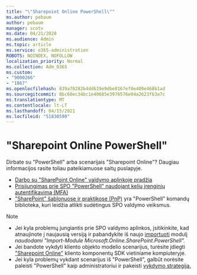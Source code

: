 ```yaml
---
title: "\"Sharepoint Online PowerShell\""
ms.author: pebaum
author: pebaum
manager: scotv
ms.date: 04/21/2020
ms.audience: Admin
ms.topic: article
ms.service: o365-administration
ROBOTS: NOINDEX, NOFOLLOW
localization_priority: Normal
ms.collection: Adm_O365
ms.custom:
- "9000266"
- "1867"
ms.openlocfilehash: 839a70282b4dd619e9dbe8167ef0e409e468b1ad
ms.sourcegitcommit: 8bc60ec34bc1e40685e3976576e04a2623f63a7c
ms.translationtype: MT
ms.contentlocale: lt-LT
ms.lasthandoff: 04/15/2021
ms.locfileid: "51830590"
---
```

# <a name="sharepoint-online-powershell"></a>"Sharepoint Online PowerShell"

Dirbate su "PowerShell" arba scenarijais "Sharepoint Online"? Daugiau informacijos rasite toliau pateikiamuose saitų puslapyje.
- [Darbo su "SharePoint Online" valdymo aplinkoje pradžia](https://docs.microsoft.com/powershell/sharepoint/sharepoint-online/connect-sharepoint-online?view=sharepoint-ps)
- [Prisijungimas prie SPO "PowerShell" naudojant kelių įrenginių autentifikavimą (MFA)](https://docs.microsoft.com/powershell/sharepoint/sharepoint-online/connect-sharepoint-online?view=sharepoint-ps#to-connect-with-multifactor-authentication-mfa)
- ["SharePoint" šablonuose ir praktikose (PnP)](https://docs.microsoft.com/powershell/sharepoint/sharepoint-pnp/sharepoint-pnp-cmdlets?view=sharepoint-ps) yra "PowerShell" komandų biblioteka, kuri leidžia atlikti sudėtingus SPO valdymo veiksmus.

> [!NOTE]
> - Jei kyla problemų jungiantis prie SPO valdymo aplinkos, įsitikinkite, kad atnaujinote į naujausią versiją ir pabandykite iš naujo [importuoti](https://docs.microsoft.com/powershell/scripting/developer/module/importing-a-powershell-module?view=powershell-7.1) modulį *naudodami "Import-Module Microsoft.Online.SharePoint.PowerShell".*
> - Jei bandote vykdyti kliento objekto modelio scenarijus, turėsite įdiegti ["Sharepoint Online"](https://www.microsoft.com/download/details.aspx?id=42038) kliento komponentų SDK vietiniame kompiuteryje.
> - Jei kyla problemų vykdant scenarijus iš "PowerShell", galbūt norėsite paleisti "PowerShell" kaip administratoriui ir pakeisti [vykdymo strategiją.](https://docs.microsoft.com/powershell/module/microsoft.powershell.core/about/about_execution_policies?view=powershell-6)